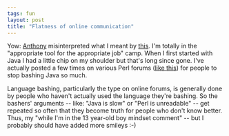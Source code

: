 ```yaml
---
tags: fun
layout: post
title: "Flatness of online communication"
---
```




Yow: <a href="http://roller.anthonyeden.com/page/aeden/20020930">Anthony</a> misinterpreted what I meant by <a href="">this</a>. I'm totally in the "appropriate tool for the appropriate job" camp. When I first started with Java I had a little chip on my shoulder but that's long since gone. I've actually posted a few times on various Perl forums (<a href="http://perlmonks.org/index.pl?node_id=144148">like this</a>) for people to stop bashing Java so much.

<p>Language bashing, particularly the type on online forums, is generally done by people who haven't actually used the language they're bashing. So the bashers' arguments -- like: "Java is slow" or "Perl is unreadable" -- get repeated so often that they become truth for people who don't know better. Thus, my "while I'm in the 13 year-old boy mindset comment" -- but I probably should have added more smileys :-)</p>


